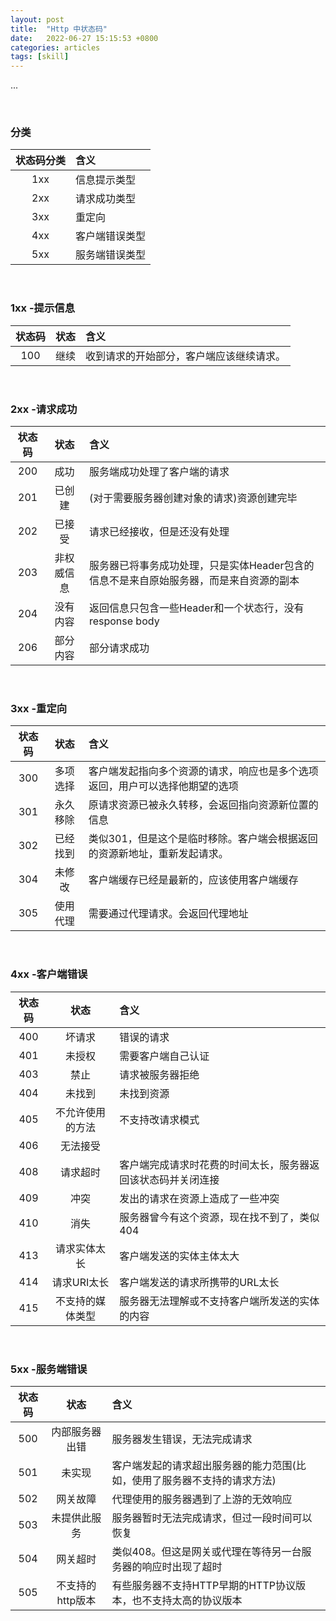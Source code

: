 ```yaml
---
layout: post
title:  "Http 中状态码"
date:   2022-06-27 15:15:53 +0800
categories: articles
tags: [skill]
---
```

...

<br>

### 分类

状态码分类 |  含义
:----: | :----
1xx | 信息提示类型
2xx | 请求成功类型
3xx | 重定向
4xx | 客户端错误类型
5xx | 服务端错误类型

<br>

### 1xx -提示信息
状态码 | 状态 |  含义
:----: | :----: | :----
100 | 继续  | 收到请求的开始部分，客户端应该继续请求。

<br>

### 2xx -请求成功
状态码 | 状态 |  含义
:----: | :----: | :----
200 | 成功  | 服务端成功处理了客户端的请求
201 | 已创建 | (对于需要服务器创建对象的请求)资源创建完毕
202 | 已接受 | 请求已经接收，但是还没有处理
203 | 非权威信息 | 服务器已将事务成功处理，只是实体Header包含的信息不是来自原始服务器，而是来自资源的副本
204 | 没有内容 | 返回信息只包含一些Header和一个状态行，没有response body
206 | 部分内容 | 部分请求成功

<br>

### 3xx -重定向
状态码 | 状态 |  含义
:----: | :----: | :----
300 | 多项选择 | 客户端发起指向多个资源的请求，响应也是多个选项返回，用户可以选择他期望的选项
301 | 永久移除 | 原请求资源已被永久转移，会返回指向资源新位置的信息
302 | 已经找到 | 类似301，但是这个是临时移除。客户端会根据返回的资源新地址，重新发起请求。
304 | 未修改 | 客户端缓存已经是最新的，应该使用客户端缓存
305 | 使用代理 | 需要通过代理请求。会返回代理地址

<br>

### 4xx -客户端错误
状态码 | 状态 |  含义
:----: | :----: | :----
400 | 坏请求 | 错误的请求
401 | 未授权 | 需要客户端自己认证
403 | 禁止 | 请求被服务器拒绝
404 | 未找到 | 未找到资源
405 | 不允许使用的方法 | 不支持改请求模式
406 | 无法接受 |
408 | 请求超时 | 客户端完成请求时花费的时间太长，服务器返回该状态码并关闭连接
409 | 冲突 | 发出的请求在资源上造成了一些冲突
410 | 消失 | 服务器曾今有这个资源，现在找不到了，类似 404
413 | 请求实体太长 | 客户端发送的实体主体太大
414 | 请求URI太长 | 客户端发送的请求所携带的URL太长
415 | 不支持的媒体类型 | 服务器无法理解或不支持客户端所发送的实体的内容

<br>

### 5xx -服务端错误
状态码 | 状态 |  含义
:----: | :----: | :----
500 | 内部服务器出错 | 服务器发生错误，无法完成请求
501 | 未实现 | 客户端发起的请求超出服务器的能力范围(比如，使用了服务器不支持的请求方法)
502 | 网关故障 | 代理使用的服务器遇到了上游的无效响应
503 | 未提供此服务 | 服务器暂时无法完成请求，但过一段时间可以恢复
504 | 网关超时 | 类似408。但这是网关或代理在等待另一台服务器的响应时出现了超时
505 | 不支持的http版本 | 有些服务器不支持HTTP早期的HTTP协议版本，也不支持太高的协议版本